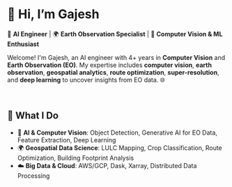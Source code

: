 # 👋 Hi, I’m Gajesh

🔭 **AI Engineer** | 🌍 **Earth Observation Specialist** | 🤖 **Computer Vision & ML Enthusiast**


Welcome! I'm Gajesh, an AI engineer with 4+ years in **Computer Vision** and **Earth Observation (EO)**. My expertise includes **computer vision**, **earth observation**, **geospatial analytics**, **route optimization**, **super-resolution**, and **deep learning** to uncover insights from EO data. 🌐

<br>

## 🧩 What I Do

- 🤖 **AI & Computer Vision**: Object Detection, Generative AI for EO Data, Feature Extraction, Deep Learning
- 🌍 **Geospatial Data Science**: LULC Mapping, Crop Classification, Route Optimization, Building Footprint Analysis
- ☁️ **Big Data & Cloud**: AWS/GCP, Dask, Xarray, Distributed Data Processing




